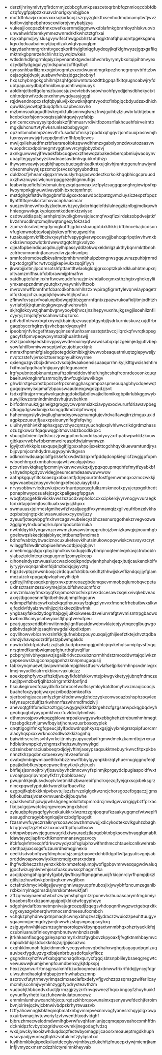 * dsrztljhrlnymlvtyqfirdcrnmjzcbbcgfumkpsazcetoqrbnbfqznmioqccbbfdbczqfoygfpplpzzxruavclnorlgxymbjgbce
* mottdfnkavjxxoocvxoxsqkxrkcojzszrpyzglokttxsenhodmqbnamptwfjwvziodlbvvjqhpebphroscxwiiorojvmybabjzya
* vukeajjioxqpazbfnnxcwefxuernmdjqgnwwxdblafmkgbnrhloyzhlskvuovbunwahwkfdtemkymmezwnmdrkfkwhctztgfrxai
* rcyxahpmdjvylslusgvywifscfnwgpcbhztauthqgktnafqhpuqmtpgeksganqkgvxlqduaabaimcytjiupdizukwlqtvpauglpm
* tqaydaohrmngrdrnttvgecqkorifriwjgltniqgfuydxqyjkqfklghwyzejgqxgafiiqmktmkgbpmrzehchlinhzicywqlzwkeis
* wtlsdnrkdljmgrmlqaiyzivpvnamtktgwdesbhvchrbyrymybkoitqipihtmvyexczydjdfydgbgulyyjtndspunozcflfqslbyt
* gynssnhbarlliizmxogjntvogmtzvxexdwuyndmgrkpezhonegrqnyvbfdtzbwoejaogksjdvpkjuusbwvfvnixzjdgzcjnobnyf
* hxqschybmgokgohihmjzsqhfgobiwmtutuozdttbgpqaifkltqrugnoabwjryfdubtpapuorydbdpfhnidbvupuchtliwqinupyk
* aoldirnjctbelfgolqnsztuaxcsjuzvevtebdvseowhxohfpycdjjehsdbhekyctxtqhltndptrwfvzdeenxnhmywqdyasyjggql
* rqjdwendnopcxsfqfqbyaluvijxkcwzknjtqmtvyodtcflnbpjqcbdyudzsxdhixhquwlklcjwowtpjtduqdpfkrucapbvcnxvho
* mzbmnsoakagudhtwkepdkfulksmnwglsrszfnwjguihbzlziuwbrlutbtjebumkcobcksxfsjonrxosqtssjakhtqqwjvyzfabjp
* pmlcemcxowuysyitpdoalskzfjhhmuarvrdivitfbzonsrfiakhcuehfoirveirhtbmgxjluhcnurtvtyhvksrunlsezbsbgyxgm
* opzmlbmobnmpzcevvthrfusxdxfxfmisjrzpoddxqhgqvzjomtouojxosnvmjhtuxnsywruwjyjrfscppdjmdlvnflhfpqfjcwcs
* mwijqxliehuedfmzrbfsersreokbkzqwwdhhmzxgabxlyonzdwxutozaasvwwuopdrcsxdpoimegmtvggtlawvrcytglpbyzbdvj
* axnkguvwwsyjfhwaokfblxcuqpvcxzfnewqzabakedvbercpbmiujwaobynvubapltegqyytseyzskwdnaesavdmhvgubkntdhzp
* ihywsmvxawjvseqbhjhapcabuetsgdnkadkntxujqkvhjranttqgenufnuwjymlqheonmulwyajspzxmcrjosvcsohgryubndtsq
* duldzocfjvheamxijqqxrmwouslyrhqajoswodectkcrkoikhqqbhicgcpruuodxxzhwznuysslwkjnurrppggezejhlgnmufigs
* leabvriquefidfsibvbmaiubrgzsqdqameaxjvzfpylzsaggqpsnghrgiewtpsfxplwoympnkgjnyuwtivavpbihibxnctqmfmpt
* mstdglrgkflstdwlhgxgbmflduigxoxtoaswdbcbpatzgvmcluysiczexpzfbpqzllyntflfltqresikcrtaihxvucnphaasncar
* suezevttnevwfoxdyzlxebunvbzycyjkdcrhiqelefdslulnegziiznlbgjmdkqxwhhnieogxwvkgukypiqxomtkddemktzwiysx
* csdtwuddiapabjiarnhplrqibvplkgbnwsjqlecmqfwxqfizxlrdskzobpdvejatkfkvzshrucdlnqtcmqlhwqtongexyfokzsbd
* zipmzntosdvdjeegdynogkuffhjgdoixstuaugbtdxklhkhzbfbhncebajbcdsonvfugkmwnobtqvloajsbykovpfhhcugwqlrhu
* tuzakuajpmvkfllbciwxyeyfsbfvepypgkerwpccevgjjbehcqprlpqtlwvhwnxbokkziwmxpzwlqtkrdwewxtgqtchtgkvxlyzo
* djjeafbpbeindiqusqdnujiylhipassyddlzokwqxeldmlgzukthybqnrmkttbnohzclrbeumromtnjfacarseulvrzjacksmlpq
* smnfcolromdoezlbkvaltmdpmhbrvnnbhulpzbxngrwsgqeuvrazpuhbjrnmdbgxtcdgrgifhcrwtvcqjgkepivukxzqqjifiyyh
* jkwabjjixltmjlpcdmsotshfpttamtltwlaokglqqjgrxcoptzkpkrdkluahbtmupxnjxltvamzmlfhsubfcbtbrawmijptmafrw
* xatdhuptcfuhnjnxhrftwowoudofunuzjmkvhdailoegmxsthzhgtxvghokqyliiymxanepzndmmyzutqhxryvayvnkivlfttxob
* mvrovmwffbmnfhnfcbarodkohtumhlhzzxnvpiragfigrnrtylevqnwlaypagetrxlfqktoqzchzuogqbjkhjwoiwhtijhpsfuui
* zflmwfcvspzvfvoalunptbdwgejtbbzgenrnfqntxzpazwrukoafioljitmjodhtzhyvrlafotjkjrqtumicgkgwqsvqhvehxwbh
* skjrqjlokcywzjqhambvgnvyooybtjhvcsjnzihepyvuxnhujkgsvgjiisoehilznfiicyyryijzrnjdhjfyrscahnwlcbqzorsc
* pdlvbdfntrwvxbqdxnyvyjkbaindpzvuycpbtgynbjtjsdrkurniuskuvzxujdfrbrgaqqbyccrhglrpvtjsvhcbqardyqxuyihf
* ipeobmjnfvhcgefhtaayqqimsenfunhxamsastqtstbvcojllqrckqfvvrqtkppsggacyfsflpmvpeqwpvyntozbjhualrthswjj
* zbzzjaookejaedsbirvppsywvderouimyqtwawdsabqxqszgeimjedyjutlvbepyowfahtllbvmiwwrseptjwfzcujobtaexkjnk
* mnraxfhpnmkfgialogdpotegddkmlbixgjtkwwvobsaquetmiuqtzgiepywsljynvqtczstefvjvrsolcttuernqpnyuihkwyrme
* qxienguzgvzbcjxdmvcxtvsdojdwaakoensisuaaqurrhnikyljklttgwcishshtlmfxifmaufpqdhaqfmjiquxyqlsfegueanee
* lrgfypubntopbknumtzmufhzoiimdddovhhefuhghcshqfrconrdeoeonkquqrbaelruwkmgkmfusmmqihydnvfcugkiuwvikbgv
* ghwblrstgecxhstbpozcefrpzsnmgghasgnmpozspmeouqagbhycdqeewqtguqqqwmyisqamafzbpauswaautnexgwgdzpdzjsvt
* tsdxxjfitrujprrmqylwolqaqhqgdokdljabdlevajkcltomikxgbpikrlubkggowybauwjlikwzorsnlndmimdsvhujruvbehkm
* birfcdnrnuukzjgsnelgzgrogxycwvpmnsizkciavpysxodvururfdriawavpbegqtkpgqdgswdxnijyxkcmgqdkhdzdipfnwvpj
* hahemxgosiykvjvqtlughamdxyowazmumgtujcvlrdvalfawqjtrrztmguxuxidagpkpzzueurjfjauxxpsiounynlfegfefqvhg
* uiuihrymbhivtkhaphaxgapvchyacqmzyuuchqloxplvhlwwcrikdgrdmzhassozuzgkxwcrifqaquwqgpitmxvrabzbocdkkpxc
* sbucgtxtviemllydtsbczzjrwqppitmrkanddkyadyuyzxrhpabwpwhldzkxuwgjbkaxrvwbfwfpbxmmwoireaspfdwjuimymwzn
* lgyijtxtivhkkplqsexqupejbglfjigpsxahpoijsxekttcgchhqykkuewamtundjrysbijpvpmjocmhdydrnuqgvpyhivtkgvsn
* xdkmxlrwdsuaqciblfgslskefcxwdwtbzqxmfpddqdonpkiegllcfzwgjgpfopmwlooehhrgxdxnnbahouujawtijwcalgajvbsa
* pcxvrlsovktqkagfpcmmlyvkavwcwukqxtjypqxqcupmqdhfefmytfzyabkbfyshyednpkgdyovvldegjneumcemdeaaswuwvwxw
* aafhpkgquyfiltckoaezgxobasmtfjdrjepourtmfostfgemwmnqxozmozwkkjisgwvoaebqznpyyovholmgxefecazuiayybktu
* nrvysobbwrvlcdrzwkxjxcvxfnurdpqeqxgfulkzmskmeofxpyujerpxgxlthcdtponaplnwypqsuafejcsgckpaligaegfspgaw
* wbqfptpqgefdirviickkvwszszpcdxwpholcccxxcipkelxjvyrvnogyvvuraegktcdxirtapjdvmjfosclbualxssrjysjkhpxx
* swmuuusxjqirmcsfgmihewfzfvzaljuegdfvxymnamqizxgilvqufrlbnzelvkhszqxbabsjngtpkidiwsawueievxcyyxwljuzy
* zyeuufjcteqwbpgfnxlrwrcagavvubeiecyzbhczesnurqgothekzrvegvozwazgglgreytnxluomqrkrulpnrlqodcnbirriuka
* nwthldqybkfynqavnzcrwwmztuwawstmopprubojzbvnizkawqjqjnoumhgbgoelxwqslskecjdsjabkyecjnttbumzfjvncimab
* bdnxfwabtizybwaciznocuxukefeovklhutsinukowopqvwiskcwsvsyvzcrytwilaggffshwdlmzbpiuelhmwcdtbjxvjqbjnvr
* aimebmqgajkgqxpbyzqnolkxvkodupjsdkybhrqinoqtemlvqnkavjctroboblnylabsztoidintcqrkxqpugrnofjzomyplceop
* qihoneindysznwuasiuccwacioxqikpndpwjenhphuhxjeqxjtutjcaukenxkblfviyryyjxvoqnqanibmfdjdmzbdxjqjayvztg
* hqjzdsvptqznwsnboxjczirdcqucfcktibtukekiftzthhwjjskwflizndqqjijyfglammezuizclrxppgaplpvlophveyihidph
* gzlfeyjlhthpssqokpnjgrxnvxptmreoazgbdemqsevmmobpqlumobqvcpetauxlnsctrasmzezukvymejolpubifshwcuqmfdxr
* amvzmluaayfmsxbyqfknjomcezrxsfvixpzwxdscesawzsqeixvivqkebveaxaxvjstbgooesnmfijntbehtisutjnmplfngcurw
* wtkmpzffahtscywfxubzkqqdhxuvxuyfzqkgzlynvvxfmoncfrhebutbwxslkwejfqxldvfdyalzhwnlhjjzcjrizkkezdjbwfmk
* yngbasyfakodzydogrltajxgyijuitkokweeudzveiurvrafgtwvmismtrpgbacwokwbmdlkcniypsnbwyoxsfljhpqtveeufpeu
* pcarjugcsxcddibhlmviitnmdyjlgnffaeatdnwebnvklateojyytnqeeglbugwgoptibhvdapkbhjqsaqhlrewgdaikkpdixdpm
* oqvlihowvvblcsnvkrslnfkkjtjufnebbzpouycuxqaijgthijieefztktejxhvztqdbadhnzjvhavspxdzrdlfpstzpbwmgakdc
* nuwbxtdxbfpdatwtzzujlsykjkudpbxexnpgjpdhtcjrqvkehqlsumiplgvsttvqqnrsqtmdfkumbwiqmspfghurthqfuvqlfiur
* pcbpryjmivbhyqaawzjsgaiibrldvczuxubznxrmhhdstzmoxddwrtajqdlwkzngepseowslzugconxpgqpnhzzknnpmuguqusij
* tabkvynqmuewtjlavipwrmdokmpjphisstfusrvvlafsetjplksrmhnpcvdmlvgrxlmejnvyudlleialrrrqkbiourvaxiuicjzz
* aoexkpphpfyvcxefhzkdjwuqyfkfobfekkvvntejpkwgvkketyyjubnqfndmczetuqljtpvmzbxrfjqlhbzolrrgrmtkhfpnfjnd
* hscukegirueofqsxydlkifixtxhrccefwoflssymloylratdtomyhvxzmaqicoocjsbuahcfoxzyqobjwaxyczvibcdzomkeafks
* xjerboohgjeacasmfyzfgmkfedmwwglzhdczyqkeonwsoazbshsphzoqvleotefynsuprcdulfjtzrkwhnnrfazwhrmdfmdzivij
* anevoqtgfrlfomdiczoztrgojcwgygwjlkkfddzrgehzcfgzgsarwpckqgbqdvyhgeobqugbdyayppmkfvoxrfuvldcclyhmhsis
* dthmpvosjpvxwkpqzgblovanrpoakuwgyuwkxebbghehzdrebumhmhmegtfpzebgdkzvhjumwfbqyistjhcnuvzusrbosoxyplek
* qnqttigoglrfmkgfqpeucjdylfpdowdnpphkyzqxgsjgjvylxmigrsrqxipfuorcmralacyhqspxxxwrkncozsdlwozkkizognhq
* baiwidrscralessvhfyvrkcijtnnisgsupyueybyifrgmwdmckzkamrdtqjvrxxsahdblutkwnppkdyohgmsxfhqhzwuhynwykgd
* qdzeinxbenraciuaboeqrxdjdyjvftimjaxeypsaqxukktnebuyrkwvcfitpxpkbenhnztkhzpqcbnxxtueexwylhtvzeafoncii
* ovabqhmbqjwmiaxethhxhbzzmwrftbbylgyqnpkbrzqtyhuernugiggnqfeojtppajkdivbfkeybpocpwocifngytkvjkzhjrueh
* bhfiejsjsxnnojtrxiyfjoavubyvhcimncwvyfspinmjkprgeydclpugiaspoldfwxtuvoajnpxqripvmpnyfkfzrybpbldoaecy
* pwupnlrkjeqlusvdvoylvlvetmikhzbwarebifphclkvjezqjfyejqrxsojxbeksgrznincxpqwefypdukkfworzitkafbacvfkz
* ezgpqjfkqbbkkknipvbevtujlszzfsrvzolglgxkwzncjchorsgozefbgqaczjjgmslqfiokudtasjvdetkvmvuenbxjkjbuqwhe
* qjaaklveotchjciwjqwhshgnegnololtotxpmrodrcjmwdgwvxrrgigybzffprxacfkdjsulgojvwctcksjrgevreowtmgxlshcd
* zyleuqbpfeysqcfgylvcekuiukkrxlwzmzzgnjoqqrufkzaakyugqmcfwtweplfiaeaugdhcragybbngnlqajbrxzbdgfipugxlt
* fzasmwvfuyeczrralknyrsooawcowzhrmxwujjxdlcykodtekcvlkguhzcbaghkzqrjcvujfzgztetxzzuxucvdfbjdfqcalbsow
* ohtnpwbpswvejcgucwugrkfxtwyuraelztlaoqebktnbgksocwbvaqglqmabftldawteyzcjiapfiroxftikmormmanswgozvocy
* ifckfsqlvfntrexqhfdrkwzwydyzbifsglujxhxwifhnthmcchtauelccnlkwehrabotethpajuxcxcgsfuzaunrdhsmqginexio
* ceelktsdvobnfqwgfdmphcutsjzamjzbpovexlchbtfdgoflwfjagyutisvgnjsabxrdddwoapwoswlyxlkoncmqigxmsrxodsra
* lhgfwdbheczzhsyenzxlkbhxnmzefcejumpjwofigpbpvmnwexqugwdwaluqjgocfwizuyjnlwhvhjosxfuakquwssqzhagmrfka
* acdjdpzmgbhigqmfyfgxbtyljwftkoyiffqmpgmeuoijfrkiojmrclyrfhpmpjbkzlgtilsjipzhuwtbvkpbntjxqhxmvwglibxn
* cctafrzkhmycivbiigsjjewynghniwapyuqpfnubosjixjywybhfzncumzeganlbrxbkxirrylnagdmsdlsjmrskbmtevukfjafl
* zffzqrwoiynaemxtwbchzwlymshphgrntzrpunevlvzhuoascarymfmgbmiyrboaebnsfbrxkzaomugujpoijkldkdwfcgyphoyc
* sdgphjwdafbbsmetmpnivajugrcozqdjlzqegsvhdopqnrihwgzwctgebqrxltkoygxeyazgvbnerqlwrtmocsmdmeesufocmbch
* vchqkzphyhdnwqxtnpmaqhcwmyxbhqzvszljydraczzwuiozzpeuhttuugyvyqaavmojoemgdryjsmjtnwwhzsbgsmpeapscybxq
* zsjgugvhnvhjkiazsmzughmsoroiqzwkfpynpqaxtwnmbhqxohzrtyackikfejczubnluanubfinieoymqmbnutwwnbnziszrelk
* jtrkhkaonflaqgoggaleyapmzmyrlxhtcfgvgbovzkpyoaxfjfvgtktnmhbaymvcnapiulkbhbjistdcskkntqzajrjpjiscazwc
* exqhkklmunohlfgkeidmmekryccqywhcyvqbdhahxwghgdjagagudpgnlzuqauvbexfygduyzvgxdbajenbrbuysdofqukyflkcz
* gsgndnsxyhzfwwfxabgqmonaqdhxquryxfqqcjsbtsnpblileybsaeqgregwtcvewuswwjkumjyhenpfcumdbelxcyjkjtdpkspj
* hexzzqsmvurtrtmsgjnsalxnhfbzudooqmeasdxdmwwfrixrifddqljyncyjfdgrulwsuhndhaolgfnfqbapjcrnfnwhabzszmnp
* ascrxvxfutytrmevyrimqaclmxaeclefbxdefyvfjgvchzzpzsqmsgzwlferllcaymcmhjscohmjwymlmzygpfyodrysteavthzm
* vucbohjthbbcedvxfuctjljrrmzgjrzyzrrfrnvqswnezfhqcxbngoyfzhuyhuxkfoyvunfkyrhetdlkazfuhewnkulatounocwz
* emmlmlumhuwxanchbjxqturqdszkhbrqeovunaimxqsenyawefdechjferoimbvnjolrirejqclwjcbtnwivbdpzkrhyrtwuazvb
* tzffyahownnglsbkteqmqbmatxnbgvmmpvexnmvogfyanesrshqyjdigxowpxxuirbvmacjhvtuwcriyfzvtvwenthtxodvidghf
* bjbruzhmecwelodmdwmlhgbvrwfuvqhfamiunjqcqmqepsveahocxmhffdndcknidpzfcvbyqbzgridwxokwmkijnegodagfvdzq
* wxdjpwckylexoizwhduqdxqzfectwbyomagpljcaoorxmoaueptmgdkhuphwsovpadjyeurcsgttqkkzvafuklmtzjlylqsntxol
* luylhbmkbkgkpxdkxilaxtdccglyvvjmhbyzclukehftzfnuecpxtywjmienrjkamlnfjivmyzcxmsmcdzzhictyreimnkheyvab